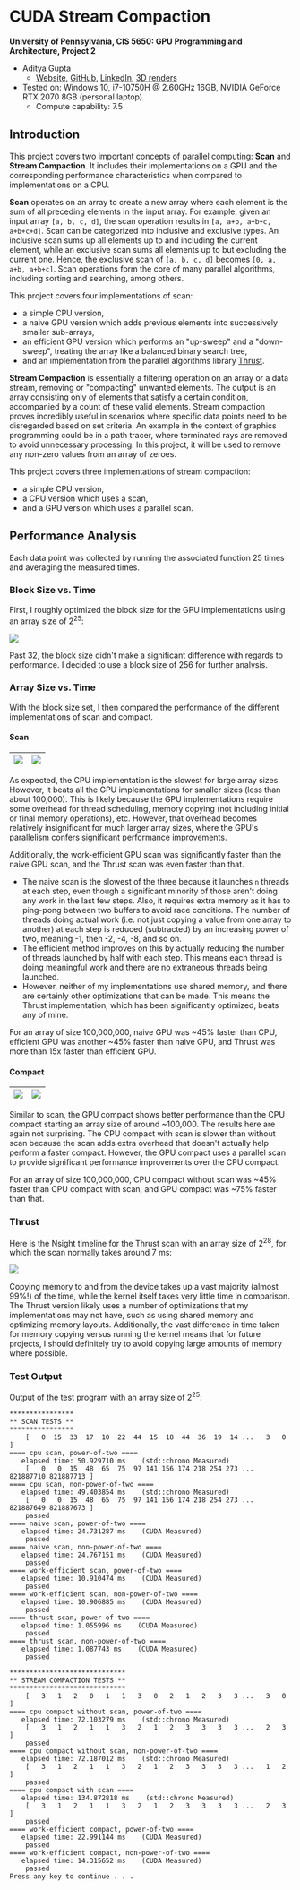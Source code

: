 # CUDA Stream Compaction

**University of Pennsylvania, CIS 5650: GPU Programming and Architecture, Project 2**

* Aditya Gupta
  * [Website](http://adityag1.com/), [GitHub](https://github.com/AdityaGupta1), [LinkedIn](https://www.linkedin.com/in/aditya-gupta1/), [3D renders](https://www.instagram.com/sdojhaus/)
* Tested on: Windows 10, i7-10750H @ 2.60GHz 16GB, NVIDIA GeForce RTX 2070 8GB (personal laptop)
  * Compute capability: 7.5

## Introduction

This project covers two important concepts of parallel computing: **Scan** and **Stream Compaction**. It includes their implementations on a GPU and the corresponding performance characteristics when compared to implementations on a CPU.

**Scan** operates on an array to create a new array where each element is the sum of all preceding elements in the input array. For example, given an input array `[a, b, c, d]`, the scan operation results in `[a, a+b, a+b+c, a+b+c+d]`. Scan can be categorized into inclusive and exclusive types. An inclusive scan sums up all elements up to and including the current element, while an exclusive scan sums all elements up to but excluding the current one. Hence, the exclusive scan of `[a, b, c, d]` becomes `[0, a, a+b, a+b+c]`. Scan operations form the core of many parallel algorithms, including sorting and searching, among others.

This project covers four implementations of scan:
- a simple CPU version,
- a naive GPU version which adds previous elements into successively smaller sub-arrays,
- an efficient GPU version which performs an "up-sweep" and a "down-sweep", treating the array like a balanced binary search tree,
- and an implementation from the parallel algorithms library [Thrust](https://thrust.github.io/).

**Stream Compaction** is essentially a filtering operation on an array or a data stream, removing or "compacting" unwanted elements. The output is an array consisting only of elements that satisfy a certain condition, accompanied by a count of these valid elements. Stream compaction proves incredibly useful in scenarios where specific data points need to be disregarded based on set criteria. An example in the context of graphics programming could be in a path tracer, where terminated rays are removed to avoid unnecessary processing. In this project, it will be used to remove any non-zero values from an array of zeroes.

This project covers three implementations of stream compaction:
- a simple CPU version,
- a CPU version which uses a scan,
- and a GPU version which uses a parallel scan.

## Performance Analysis

Each data point was collected by running the associated function 25 times and averaging the measured times.

### Block Size vs. Time

First, I roughly optimized the block size for the GPU implementations using an array size of 2<sup>25</sup>:

![](img/graphs/block_size.png)

Past 32, the block size didn't make a significant difference with regards to performance. I decided to use a block size of 256 for further analysis.

### Array Size vs. Time

With the block size set, I then compared the performance of the different implementations of scan and compact.

#### Scan

| ![](img/graphs/array_size_scan_linear.png) | ![](img/graphs/array_size_scan_log.png) |
|---|---|

As expected, the CPU implementation is the slowest for large array sizes. However, it beats all the GPU implementations for smaller sizes (less than about 100,000). This is likely because the GPU implementations require some overhead for thread scheduling, memory copying (not including initial or final memory operations), etc. However, that overhead becomes relatively insignificant for much larger array sizes, where the GPU's parallelism confers significant performance improvements.

Additionally, the work-efficient GPU scan was significantly faster than the naive GPU scan, and the Thrust scan was even faster than that.
- The naive scan is the slowest of the three because it launches `n` threads at each step, even though a significant minority of those aren't doing any work in the last few steps. Also, it requires extra memory as it has to ping-pong between two buffers to avoid race conditions. The number of threads doing actual work (i.e. not just copying a value from one array to another) at each step is reduced (subtracted) by an increasing power of two, meaning -1, then -2, -4, -8, and so on.
- The efficient method improves on this by actually reducing the number of threads launched by half with each step. This means each thread is doing meaningful work and there are no extraneous threads being launched.
- However, neither of my implementations use shared memory, and there are certainly other optimizations that can be made. This means the Thrust implementation, which has been significantly optimized, beats any of mine.

For an array of size 100,000,000, naive GPU was ~45% faster than CPU, efficient GPU was another ~45% faster than naive GPU, and Thrust was more than 15x faster than efficient GPU.

#### Compact

| ![](img/graphs/array_size_compact_linear.png) | ![](img/graphs/array_size_compact_log.png) |
|---|---|

Similar to scan, the GPU compact shows better performance than the CPU compact starting an array size of around ~100,000. The results here are again not surprising. The CPU compact with scan is slower than without scan because the scan adds extra overhead that doesn't actually help perform a faster compact. However, the GPU compact uses a parallel scan to provide significant performance improvements over the CPU compact.

For an array of size 100,000,000, CPU compact without scan was ~45% faster than CPU compact with scan, and GPU compact was ~75% faster than that.

### Thrust

Here is the Nsight timeline for the Thrust scan with an array size of 2<sup>28</sup>, for which the scan normally takes around 7 ms:

![](img/thrust-timeline.png)

Copying memory to and from the device takes up a vast majority (almost 99%!) of the time, while the kernel itself takes very little time in comparison. The Thrust version likely uses a number of optimizations that my implementations may not have, such as using shared memory and optimizing memory layouts. Additionally, the vast difference in time taken for memory copying versus running the kernel means that for future projects, I should definitely try to avoid copying large amounts of memory where possible.

### Test Output

Output of the test program with an array size of 2<sup>25</sup>:

```
****************
** SCAN TESTS **
****************
    [   0  15  33  17  10  22  44  15  18  44  36  19  14 ...   3   0 ]
==== cpu scan, power-of-two ====
   elapsed time: 50.929710 ms    (std::chrono Measured)
    [   0   0  15  48  65  75  97 141 156 174 218 254 273 ... 821887710 821887713 ]
==== cpu scan, non-power-of-two ====
   elapsed time: 49.403854 ms    (std::chrono Measured)
    [   0   0  15  48  65  75  97 141 156 174 218 254 273 ... 821887649 821887673 ]
    passed
==== naive scan, power-of-two ====
   elapsed time: 24.731287 ms    (CUDA Measured)
    passed
==== naive scan, non-power-of-two ====
   elapsed time: 24.767151 ms    (CUDA Measured)
    passed
==== work-efficient scan, power-of-two ====
   elapsed time: 10.910474 ms    (CUDA Measured)
    passed
==== work-efficient scan, non-power-of-two ====
   elapsed time: 10.906885 ms    (CUDA Measured)
    passed
==== thrust scan, power-of-two ====
   elapsed time: 1.055996 ms    (CUDA Measured)
    passed
==== thrust scan, non-power-of-two ====
   elapsed time: 1.087743 ms    (CUDA Measured)
    passed

*****************************
** STREAM COMPACTION TESTS **
*****************************
    [   3   1   2   0   1   1   3   0   2   1   2   3   3 ...   3   0 ]
==== cpu compact without scan, power-of-two ====
   elapsed time: 72.103279 ms    (std::chrono Measured)
    [   3   1   2   1   1   3   2   1   2   3   3   3   3 ...   2   3 ]
    passed
==== cpu compact without scan, non-power-of-two ====
   elapsed time: 72.187012 ms    (std::chrono Measured)
    [   3   1   2   1   1   3   2   1   2   3   3   3   3 ...   1   2 ]
    passed
==== cpu compact with scan ====
   elapsed time: 134.872818 ms    (std::chrono Measured)
    [   3   1   2   1   1   3   2   1   2   3   3   3   3 ...   2   3 ]
    passed
==== work-efficient compact, power-of-two ====
   elapsed time: 22.991144 ms    (CUDA Measured)
    passed
==== work-efficient compact, non-power-of-two ====
   elapsed time: 14.315652 ms    (CUDA Measured)
    passed
Press any key to continue . . .
```
